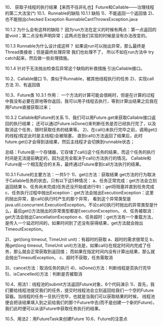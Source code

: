 10、 获取子线程的执行结果【来而不往非礼也】Future和Callable——治理线程的第二大法宝(*)
10.1、Runnable的缺陷
10.1.1 缺陷
1)、不能返回一个返回值
2)、也不能抛出checked Exception
RunnableCantThrowsException.java

10.1.2 为什么会有这样的缺陷？
因为run方法在定义的时候有两点：第一点返回的是void；第二点没有声明异常；这两点在我们实现的时候是没有办法改变的。

10.1.3 Runnable为什么设计成这样？
如果说run可以抛出异常，那么最终是Thread类接收；但是最终处理异常 我们也处理不了，
所以不如在run方法中 try catch起来，然后做一些处理措施。

10.1.4 针对于无法抛出检查后异常这个缺陷的补救措施
引出Callable接口。

10.2、Callable接口
1)、类似于Runnable，被其他线程执行的任务
2)、实现call方法
3)、有返回值

10.3、Future类
10.3.1 作用：
一个方法的计算可能会很耗时，但是在计算的过程中我没有必要在原地等你返回，我可以用子线程去执行，等到计算出结果之后我在用Future直接获取过来；

10.3.2 Callable和Future的关系
1)、我们可以用Future.get来获取Callable接口返回的执行结果；
还可以通过Future.isDone()来判断任务是否已经执行完了，以及取消这个任务，限时获取任务的结果等。
2)、在call()未执行完毕之前，调用get()的线程(假定此时是主线程)会被阻塞，
直到call()方法返回了结果后，此时future.get()才会得到该结果，然后主线程才会切换到runnable状态；

总结：Future是一个存储器，它存储了call()这个任务的结果，而这个任务的执行时间是无法提前确定的，因为这完全取决于call()方法执行的情况。
Callable和Future是一个相互配合的关系，最终通过Future拿到call方法执行的结果。

10.3.1 Future的主要方法：一共5个
1)、get()方法：获取结果
get方法的行为取决于Callable任务的状态，只有以下这5种情况：
a、任务正常完成：get方法会立刻返回结果
b、任务尚未完成(任务还没开始或进行中)：get将阻塞并直到任务完成
c、任务执行过程中抛出Exception：get方法会抛出ExecutionException：这里的抛出异常，是call()执行时产生的那个异常，
看到这个异常类型是java.util.concurrent.ExecutionException。不论call()执行时抛出的异常类型是什么，最后get()方法抛出的异常类型都是ExecutionException。
d、任务被取消：get方法会抛出CancellationException
e、任务超时：get方法有一个重载方法，是传入一个延迟时间的，如果时间到了还没有获得结果，get方法就会抛出TimeoutException。

2)、get(long timeout, TimeUnit unit)：有超时的获取
a、超时的需求很常见
b、用get(long timeout, TimeUnit unit)方法是，如果call()在规定时间内完成了任务，那么就会正常获取到返回值；
而如果在指定时间内没有计算出结果，那么就会抛出TimeoutException。
c、超时不获取，任务需取消

3)、cancel方法：取消任务的执行
4)、isDone()方法：判断线程是否执行完毕
5)、isCancelled()方法：判断是否被取消

10.4、用法1：线程池的submit方法返回Future对象，6个代码演示
1)、首先，我们要给线程池提交我们的任务，提交时线程池会立刻返回给我们一个空的Future容器。当线程的任务一旦执行完毕，也就是当我们可以获取结果的时候，
线程池便会把该结果填入到之前给我们的那个Future中去(而不是创建一个新的Future)，
我们此时便可以从该Future中获取任务执行的结果。


10.5、用法2：用FutureTask来创建Future
10.6、Future的注意点